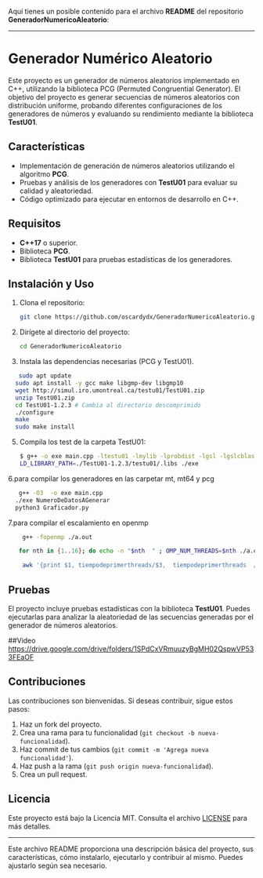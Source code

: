 Aquí tienes un posible contenido para el archivo **README** del repositorio **GeneradorNumericoAleatorio**:

---

# Generador Numérico Aleatorio

Este proyecto es un generador de números aleatorios implementado en C++, utilizando la biblioteca PCG (Permuted Congruential Generator). El objetivo del proyecto es generar secuencias de números aleatorios con distribución uniforme, probando diferentes configuraciones de los generadores de números y evaluando su rendimiento mediante la biblioteca **TestU01**.

## Características

- Implementación de generación de números aleatorios utilizando el algoritmo **PCG**.
- Pruebas y análisis de los generadores con **TestU01** para evaluar su calidad y aleatoriedad.
- Código optimizado para ejecutar en entornos de desarrollo en C++.

## Requisitos

- **C++17** o superior.
- Biblioteca **PCG**.
- Biblioteca **TestU01** para pruebas estadísticas de los generadores.
  
## Instalación y Uso

1. Clona el repositorio:
   ```bash
   git clone https://github.com/oscardydx/GeneradorNumericoAleatorio.git
   ```
   
2. Dirígete al directorio del proyecto:
   ```bash
   cd GeneradorNumericoAleatorio
   ```

3. Instala las dependencias necesarias (PCG y TestU01).
  
```bash
   sudo apt update
  sudo apt install -y gcc make libgmp-dev libgmp10
  wget http://simul.iro.umontreal.ca/testu01/TestU01.zip
  unzip TestU01.zip
  cd TestU01-1.2.3 # Cambia al directorio descomprimido
  ./configure
  make
  sudo make install
   ```
5. Compila los test de la carpeta TestU01:
   ```bash
   $ g++ -o exe main.cpp -ltestu01 -lmylib -lprobdist -lgsl -lgslcblas -lm
   LD_LIBRARY_PATH=./TestU01-1.2.3/testu01/.libs ./exe
   ```
6.para compilar los generadores en las carpetar mt, mt64 y pcg
```bash
   g++ -O3  -o exe main.cpp
  ./exe NumeroDeDatosAGenerar
  python3 Graficador.py
```
7.para compilar el escalamiento en openmp
```bash
    g++ -fopenmp ./a.out

   for nth in {1..16}; do echo -n "$nth  " ; OMP_NUM_THREADS=$nth ./a.out 100000000 2; done | tee times.txt

    awk '{print $1, tiempodeprimerthreads/$3,  tiempodeprimerthreads  /$3/$1}' times.txt >metrics.txt

```

## Pruebas

El proyecto incluye pruebas estadísticas con la biblioteca **TestU01**. Puedes ejecutarlas para analizar la aleatoriedad de las secuencias generadas por el generador de números aleatorios.

##Video 
https://drive.google.com/drive/folders/1SPdCxVRmuuzyBgMH02QspwVP533FEaOF

## Contribuciones

Las contribuciones son bienvenidas. Si deseas contribuir, sigue estos pasos:

1. Haz un fork del proyecto.
2. Crea una rama para tu funcionalidad (`git checkout -b nueva-funcionalidad`).
3. Haz commit de tus cambios (`git commit -m 'Agrega nueva funcionalidad'`).
4. Haz push a la rama (`git push origin nueva-funcionalidad`).
5. Crea un pull request.

## Licencia

Este proyecto está bajo la Licencia MIT. Consulta el archivo [LICENSE](LICENSE) para más detalles.

---

Este archivo README proporciona una descripción básica del proyecto, sus características, cómo instalarlo, ejecutarlo y contribuir al mismo. Puedes ajustarlo según sea necesario.
